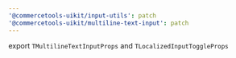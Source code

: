 ```yaml
---
'@commercetools-uikit/input-utils': patch
'@commercetools-uikit/multiline-text-input': patch
---
```


export `TMultilineTextInputProps` and `TLocalizedInputToggleProps`
